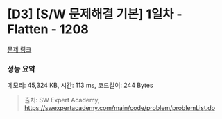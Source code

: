 # [D3] [S/W 문제해결 기본] 1일차 - Flatten - 1208 

[문제 링크](https://swexpertacademy.com/main/code/problem/problemDetail.do?contestProbId=AV139KOaABgCFAYh) 

### 성능 요약

메모리: 45,324 KB, 시간: 113 ms, 코드길이: 244 Bytes



> 출처: SW Expert Academy, https://swexpertacademy.com/main/code/problem/problemList.do